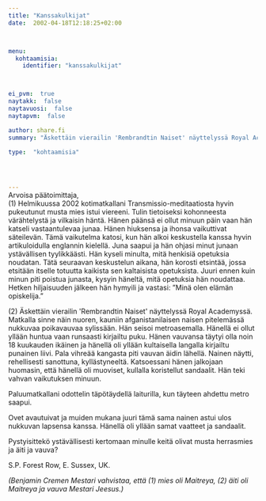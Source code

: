 ```yaml
---
title: "Kanssakulkijat"
date:  2002-04-18T12:18:25+02:00



menu:
  kohtaamisia:
    identifier: "kanssakulkijat"



ei_pvm:  true
naytakk:  false
naytavuosi:  false
naytapvm:  false

author: share.fi
summary: "Äskettäin vierailin 'Rembrandtin Naiset' näyttelyssä Royal Academyssä. Matkalla sinne näin nuoren, kauniin afganistanilaisen naisen pitelemässä nukkuvaa poikavauvaa sylissään. Hän seisoi metroasemalla. Hänellä ei ollut yllään huntua vaan runsaasti kirjailtu puku. Hänen vauvansa täytyi olla noin 18 kuukauden ikäinen"

type:  "kohtaamisia"



 
---
```

<p style="margin-top:-15px;">Arvoisa päätoimittaja,<br>
(1) Helmikuussa 2002 kotimatkallani Transmissio-meditaatiosta hyvin pukeutunut musta mies istui viereeni. Tulin tietoiseksi kohonneesta värähtelystä ja vilkaisin häntä. Hänen päänsä ei ollut minuun päin vaan hän katseli vastaantulevaa junaa. Hänen hiuksensa ja ihonsa vaikuttivat säteilevän. Tämä vaikutelma katosi, kun hän alkoi keskustella kanssa hyvin artikuloidulla englannin kielellä. Juna saapui ja hän ohjasi minut junaan ystävällisen tyylikkäästi. Hän kyseli minulta, mitä henkisiä opetuksia noudatan. Tätä seuraavan keskustelun aikana, hän korosti etsintää, jossa etsitään itselle totuutta kaikista sen kaltaisista opetuksista. Juuri ennen kuin minun piti poistua junasta, kysyin häneltä, mitä opetuksia hän noudattaa. Hetken hiljaisuuden jälkeen hän hymyili ja vastasi: ”Minä olen elämän opiskelija.”</p>
<p>(2) Äskettäin vierailin 'Rembrandtin Naiset' näyttelyssä Royal Academyssä. Matkalla sinne näin nuoren, kauniin afganistanilaisen naisen pitelemässä nukkuvaa poikavauvaa sylissään. Hän seisoi metroasemalla. Hänellä ei ollut yllään huntua vaan runsaasti kirjailtu puku. Hänen vauvansa täytyi olla noin 18 kuukauden ikäinen ja hänellä oli yllään kultaisella langalla kirjailtu punainen liivi. Pala vihreää kangasta piti vauvan äidin lähellä. Nainen näytti, rehellisesti sanottuna, kyllästyneeltä. Katsoessani hänen jalkojaan huomasin, että hänellä oli muoviset, kullalla koristellut sandaalit. Hän teki vahvan vaikutuksen minuun.</p>
<p>Paluumatkallani odottelin täpötäydellä laiturilla, kun täyteen ahdettu metro saapui.</p>
<p>Ovet avautuivat ja muiden mukana juuri tämä sama nainen astui ulos nukkuvan lapsensa kanssa. Hänellä oli yllään samat vaatteet ja sandaalit.</p>
<p>Pystyisittekö ystävällisesti kertomaan minulle keitä olivat musta herrasmies ja äiti ja vauva?</p>
<p>S.P. Forest Row, E. Sussex, UK.</p>
<p><em>(Benjamin Cremen Mestari vahvistaa, että (1) mies oli Maitreya, (2) äiti oli Maitreya ja vauva Mestari Jeesus.)</em></p>